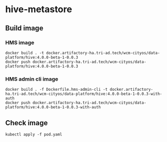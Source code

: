 # hive-metastore

## Build image

### HMS image

```shell
docker build . -t docker.artifactory-ha.tri-ad.tech/wcm-cityos/data-platform/hive:4.0.0-beta-1-0.0.3
docker push docker.artifactory-ha.tri-ad.tech/wcm-cityos/data-platform/hive:4.0.0-beta-1-0.0.3
```

### HMS admin cli image

```shell
docker build . -f Dockerfile.hms-admin-cli -t docker.artifactory-ha.tri-ad.tech/wcm-cityos/data-platform/hive:4.0.0-beta-1-0.0.3-with-auth
docker push docker.artifactory-ha.tri-ad.tech/wcm-cityos/data-platform/hive:4.0.0-beta-1-0.0.3-with-auth
```

## Check image

```shell
kubectl apply -f pod.yaml
```
